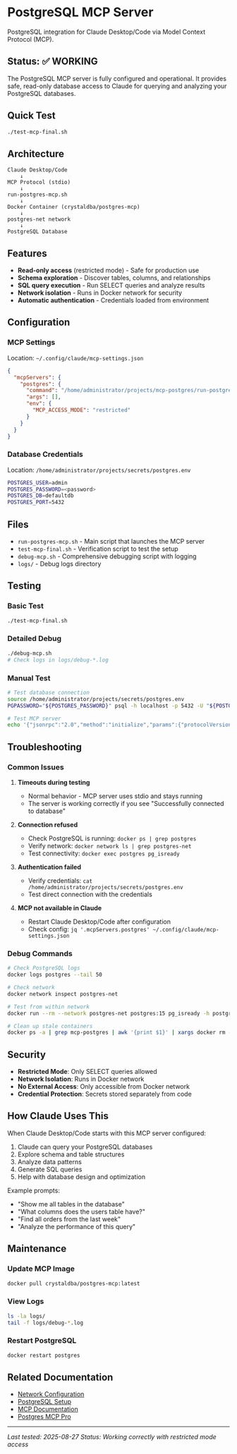 # PostgreSQL MCP Server

PostgreSQL integration for Claude Desktop/Code via Model Context Protocol (MCP).

## Status: ✅ WORKING

The PostgreSQL MCP server is fully configured and operational. It provides safe, read-only database access to Claude for querying and analyzing your PostgreSQL databases.

## Quick Test

```bash
./test-mcp-final.sh
```

## Architecture

```
Claude Desktop/Code
    ↓
MCP Protocol (stdio)
    ↓
run-postgres-mcp.sh
    ↓
Docker Container (crystaldba/postgres-mcp)
    ↓
postgres-net network
    ↓
PostgreSQL Database
```

## Features

- **Read-only access** (restricted mode) - Safe for production use
- **Schema exploration** - Discover tables, columns, and relationships
- **SQL query execution** - Run SELECT queries and analyze results
- **Network isolation** - Runs in Docker network for security
- **Automatic authentication** - Credentials loaded from environment

## Configuration

### MCP Settings
Location: `~/.config/claude/mcp-settings.json`

```json
{
  "mcpServers": {
    "postgres": {
      "command": "/home/administrator/projects/mcp-postgres/run-postgres-mcp.sh",
      "args": [],
      "env": {
        "MCP_ACCESS_MODE": "restricted"
      }
    }
  }
}
```

### Database Credentials
Location: `/home/administrator/projects/secrets/postgres.env`

```bash
POSTGRES_USER=admin
POSTGRES_PASSWORD=<password>
POSTGRES_DB=defaultdb
POSTGRES_PORT=5432
```

## Files

- `run-postgres-mcp.sh` - Main script that launches the MCP server
- `test-mcp-final.sh` - Verification script to test the setup
- `debug-mcp.sh` - Comprehensive debugging script with logging
- `logs/` - Debug logs directory

## Testing

### Basic Test
```bash
./test-mcp-final.sh
```

### Detailed Debug
```bash
./debug-mcp.sh
# Check logs in logs/debug-*.log
```

### Manual Test
```bash
# Test database connection
source /home/administrator/projects/secrets/postgres.env
PGPASSWORD="${POSTGRES_PASSWORD}" psql -h localhost -p 5432 -U "${POSTGRES_USER}" -d "${POSTGRES_DB}" -c "SELECT version();"

# Test MCP server
echo '{"jsonrpc":"2.0","method":"initialize","params":{"protocolVersion":"1.0.0","capabilities":{"tools":{}},"clientInfo":{"name":"test","version":"1.0.0"}},"id":1}' | timeout 2 ./run-postgres-mcp.sh 2>/dev/null | head -1
```

## Troubleshooting

### Common Issues

1. **Timeouts during testing**
   - Normal behavior - MCP server uses stdio and stays running
   - The server is working correctly if you see "Successfully connected to database"

2. **Connection refused**
   - Check PostgreSQL is running: `docker ps | grep postgres`
   - Verify network: `docker network ls | grep postgres-net`
   - Test connectivity: `docker exec postgres pg_isready`

3. **Authentication failed**
   - Verify credentials: `cat /home/administrator/projects/secrets/postgres.env`
   - Test direct connection with the credentials

4. **MCP not available in Claude**
   - Restart Claude Desktop/Code after configuration
   - Check config: `jq '.mcpServers.postgres' ~/.config/claude/mcp-settings.json`

### Debug Commands

```bash
# Check PostgreSQL logs
docker logs postgres --tail 50

# Check network
docker network inspect postgres-net

# Test from within network
docker run --rm --network postgres-net postgres:15 pg_isready -h postgres

# Clean up stale containers
docker ps -a | grep mcp-postgres | awk '{print $1}' | xargs docker rm -f
```

## Security

- **Restricted Mode**: Only SELECT queries allowed
- **Network Isolation**: Runs in Docker network
- **No External Access**: Only accessible from Docker network
- **Credential Protection**: Secrets stored separately from code

## How Claude Uses This

When Claude Desktop/Code starts with this MCP server configured:

1. Claude can query your PostgreSQL databases
2. Explore schema and table structures
3. Analyze data patterns
4. Generate SQL queries
5. Help with database design and optimization

Example prompts:
- "Show me all tables in the database"
- "What columns does the users table have?"
- "Find all orders from the last week"
- "Analyze the performance of this query"

## Maintenance

### Update MCP Image
```bash
docker pull crystaldba/postgres-mcp:latest
```

### View Logs
```bash
ls -la logs/
tail -f logs/debug-*.log
```

### Restart PostgreSQL
```bash
docker restart postgres
```

## Related Documentation

- [Network Configuration](/home/administrator/projects/AINotes/network.md)
- [PostgreSQL Setup](/home/administrator/projects/postgres/README.md)
- [MCP Documentation](https://modelcontextprotocol.io)
- [Postgres MCP Pro](https://github.com/crystaldba/postgres-mcp)

---
*Last tested: 2025-08-27*
*Status: Working correctly with restricted mode access*